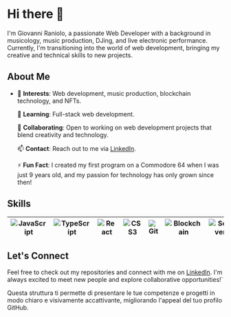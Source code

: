 # Hi there 👋

I'm Giovanni Raniolo, a passionate Web Developer with a background in musicology, music production, DJing, and live electronic performance. Currently, I'm transitioning into the world of web development, bringing my creative and technical skills to new projects.

## About Me

 - 🌟 **Interests**: Web development, music production, blockchain technology, and NFTs.  
   
   🌱 **Learning**: Full-stack web development.  
   
   🤝 **Collaborating**: Open to working on web development projects that blend creativity and technology.  
   
   📫 **Contact**: Reach out to me via [LinkedIn](https://www.linkedin.com/in/gianniraniolo/).  
   
   ⚡ **Fun Fact**: I created my first program on a Commodore 64 when I was just 9 years old, and my passion for technology has only grown since then!

## Skills

| ![JavaScript](https://img.icons8.com/color/48/000000/javascript.png)  | ![TypeScript](https://img.icons8.com/color/48/000000/typescript.png)  | ![React](https://img.icons8.com/color/48/000000/react-native.png)  | ![CSS3](https://img.icons8.com/color/48/000000/css3.png)  | ![Git](https://img.icons8.com/color/54/000000/git.png)  | ![Blockchain](https://img.icons8.com/color/48/000000/blockchain-technology.png)  | ![Server](https://img.icons8.com/color/48/000000/server.png)  |
|-----------------------------------------|-----------------------------------------------|-------------------------------------------|-------------------------------------------|--------------------------------------|--------------------------------------------------------|-------------------------------------------|


## Let's Connect

Feel free to check out my repositories and connect with me on [LinkedIn](https://www.linkedin.com/in/gianniraniolo/). I'm always excited to meet new people and explore collaborative opportunities!` 

Questa struttura ti permette di presentare le tue competenze e progetti in modo chiaro e visivamente accattivante, migliorando l'appeal del tuo profilo GitHub.
